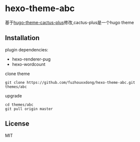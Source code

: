 # hexo-theme-abc

基于[hugo-theme-cactus-plus](https://github.com/nodejh/hugo-theme-cactus-plus)修改,cactus-plus是一个hugo theme

## Installation

plugin dependencies:

- hexo-renderer-pug
- hexo-wordcount

clone theme

    git clone https://github.com/fuzhouxxdong/hexo-theme-abc.git themes/abc

upgrade

    cd themes/abc
    git pull origin master

## License
MIT
